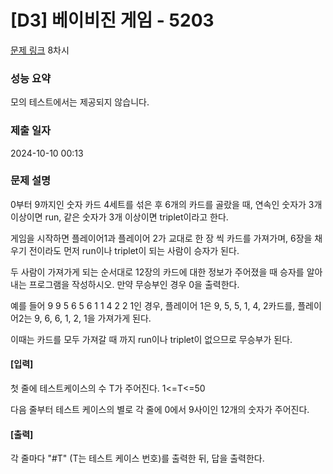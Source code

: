 # [D3] 베이비진 게임 - 5203

[문제 링크](https://swexpertacademy.com/main/learn/course/subjectDetail.do?courseId=AVuPDYSqAAbw5UW6&subjectId=AWUYEGw61n8DFAVT) 8차시

### 성능 요약

모의 테스트에서는 제공되지 않습니다.

### 제출 일자

2024-10-10 00:13

### 문제 설명

0부터 9까지인 숫자 카드 4세트를 섞은 후 6개의 카드를 골랐을 때, 연속인 숫자가 3개 이상이면 run, 같은 숫자가 3개 이상이면 triplet이라고 한다.

게임을 시작하면 플레이어1과 플레이어 2가 교대로 한 장 씩 카드를 가져가며, 6장을 채우기 전이라도 먼저 run이나 triplet이 되는 사람이 승자가 된다.

두 사람이 가져가게 되는 순서대로 12장의 카드에 대한 정보가 주어졌을 때 승자를 알아내는 프로그램을 작성하시오. 만약 무승부인 경우 0을 출력한다.

예를 들어 9 9 5 6 5 6 1 1 4 2 2 1인 경우, 플레이어 1은 9, 5, 5, 1, 4, 2카드를, 플레이어2는 9, 6, 6, 1, 2, 1을 가져가게 된다.

이때는 카드를 모두 가져갈 때 까지 run이나 triplet이 없으므로 무승부가 된다.

#### [입력]

첫 줄에 테스트케이스의 수 T가 주어진다. 1<=T<=50

다음 줄부터 테스트 케이스의 별로 각 줄에 0에서 9사이인 12개의 숫자가 주어진다.

#### [출력]

각 줄마다 "#T" (T는 테스트 케이스 번호)를 출력한 뒤, 답을 출력한다.
